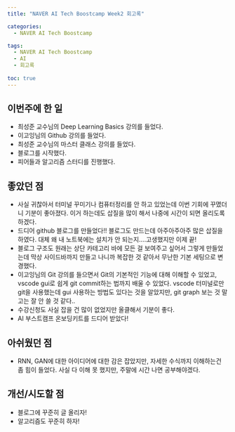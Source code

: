 ```yaml
---
title: "NAVER AI Tech Boostcamp Week2 회고록"

categories:
  - NAVER AI Tech Boostcamp

tags:
  - NAVER AI Tech Boostcamp
  - AI
  - 회고록
  
toc: true
---
```


## 이번주에 한 일
- 최성준 교수님의 Deep Learning Basics 강의를 들었다.
- 이고잉님의 Github 강의를 들었다.
- 최성준 교수님의 마스터 클래스 강의를 들었다.
- 블로그를 시작했다.
- 피어들과 알고리즘 스터디를 진행했다.

## 좋았던 점
- 사실 귀찮아서 터미널 꾸미기나 컴퓨터정리를 안 하고 있었는데 이번 기회에 꾸몄더니 기분이 좋아졌다. 이거 하는데도 삽질을 많이 해서 나중에 시간이 되면 올리도록 하겠다.
- 드디어 github 블로그를 만들었다!! 블로그도 만드는데 아주아주아주 많은 삽질을 하였다. 대체 왜 내 노트북에는 설치가 안 되는지....고생했지만 이제 끝!
- 블로그 구조도 원래는 상단 카테고리 바에 모든 걸 보여주고 싶어서 그렇게 만들었는데 막상 사이드바까지 만들고 나니까 복잡한 것 같아서 무난한 기본 세팅으로 변경했다.
- 이고잉님의 Git 강의를 들으면서 Git의 기본적인 기능에 대해 이해할 수 있었고, vscode gui로 쉽게 git commit하는 법까지 배울 수 있었다. vscode 터미널로만 git을 사용했는데 gui 사용하는 방법도 있다는 것을 알았지만, git graph 보는 것 말고는 잘 안 쓸 것 같다..
- 수강신청도 사실 잡을 건 많이 없었지만 올클해서 기분이 좋다.
- AI 부스트캠프 온보딩키트를 드디어 받았다!

## 아쉬웠던 점
- RNN, GAN에 대한 아이디어에 대한 감은 잡았지만, 자세한 수식까지 이해하는건 좀 힘이 들었다. 사실 다 이해 못 했지만, 주말에 시간 나면 공부해야겠다.
  
## 개선/시도할 점
- 블로그에 꾸준히 글 올리자!
- 알고리즘도 꾸준히 하자!
